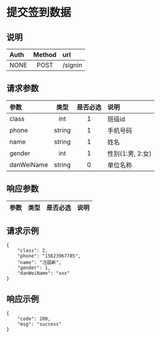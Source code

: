 # 提交签到数据

## 说明

|  Auth  |  Method  |  url  |
| :----  | :----:   | :---- |
|  NONE  |  POST  |  /signin  |

## 请求参数

|  参数  |  类型  |  是否必选  |  说明  |
| :---- | :----: | :----:   | :----  |
| class | int | 1 | 班级id |
| phone | string | 1 | 手机号码 |
| name | string | 1 | 姓名 |
| gender | int | 1 | 性别(1:男, 2:女) |
| danWeiName | string | 0 | 单位名称 |

## 响应参数

|  参数  |  类型  |  是否必选  |  说明  |
| :---- | :----: | :----:   | :----  |

## 请求示例

```
{
    "class": 2,
    "phone": "15623967785",
    "name": "汪国新",
    "gender": 1,
    "danWeiName": "xxx"
}
```

## 响应示例

```
{
    "code": 200,
    "msg": "success"
}
```